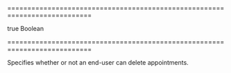 ===========================================================================
<!--default-->true<!--/default-->
<!--type-->Boolean<!--/type-->
===========================================================================

<!--shortDescription-->
Specifies whether or not an end-user can delete appointments.
<!--/shortDescription-->

<!--fullDescription-->

<!--/fullDescription-->